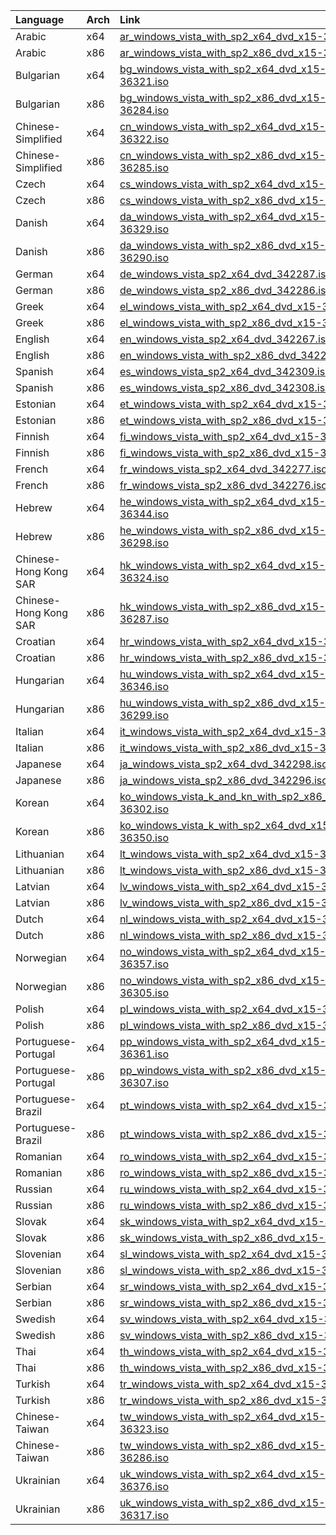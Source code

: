 <table><thead><tr><th style="text-align:left">Language</th><th style="text-align:left">Arch</th><th style="text-align:left">Link</th></tr></thead><tbody><tr><td style="text-align:left">Arabic</td><td style="text-align:left">x64</td><td style="text-align:left"><a href="https://drive.massgrave.dev/ar_windows_vista_with_sp2_x64_dvd_x15-36318.iso" target="_blank" rel="noopener noreferrer">ar_windows_vista_with_sp2_x64_dvd_x15-36318.iso</a></td></tr><tr><td style="text-align:left">Arabic</td><td style="text-align:left">x86</td><td style="text-align:left"><a href="https://drive.massgrave.dev/ar_windows_vista_with_sp2_x86_dvd_x15-36282.iso" target="_blank" rel="noopener noreferrer">ar_windows_vista_with_sp2_x86_dvd_x15-36282.iso</a></td></tr><tr><td style="text-align:left">Bulgarian</td><td style="text-align:left">x64</td><td style="text-align:left"><a href="https://drive.massgrave.dev/bg_windows_vista_with_sp2_x64_dvd_x15-36321.iso" target="_blank" rel="noopener noreferrer">bg_windows_vista_with_sp2_x64_dvd_x15-36321.iso</a></td></tr><tr><td style="text-align:left">Bulgarian</td><td style="text-align:left">x86</td><td style="text-align:left"><a href="https://drive.massgrave.dev/bg_windows_vista_with_sp2_x86_dvd_x15-36284.iso" target="_blank" rel="noopener noreferrer">bg_windows_vista_with_sp2_x86_dvd_x15-36284.iso</a></td></tr><tr><td style="text-align:left">Chinese-Simplified</td><td style="text-align:left">x64</td><td style="text-align:left"><a href="https://drive.massgrave.dev/cn_windows_vista_with_sp2_x64_dvd_x15-36322.iso" target="_blank" rel="noopener noreferrer">cn_windows_vista_with_sp2_x64_dvd_x15-36322.iso</a></td></tr><tr><td style="text-align:left">Chinese-Simplified</td><td style="text-align:left">x86</td><td style="text-align:left"><a href="https://drive.massgrave.dev/cn_windows_vista_with_sp2_x86_dvd_x15-36285.iso" target="_blank" rel="noopener noreferrer">cn_windows_vista_with_sp2_x86_dvd_x15-36285.iso</a></td></tr><tr><td style="text-align:left">Czech</td><td style="text-align:left">x64</td><td style="text-align:left"><a href="https://drive.massgrave.dev/cs_windows_vista_with_sp2_x64_dvd_x15-36327.iso" target="_blank" rel="noopener noreferrer">cs_windows_vista_with_sp2_x64_dvd_x15-36327.iso</a></td></tr><tr><td style="text-align:left">Czech</td><td style="text-align:left">x86</td><td style="text-align:left"><a href="https://drive.massgrave.dev/cs_windows_vista_with_sp2_x86_dvd_x15-36289.iso" target="_blank" rel="noopener noreferrer">cs_windows_vista_with_sp2_x86_dvd_x15-36289.iso</a></td></tr><tr><td style="text-align:left">Danish</td><td style="text-align:left">x64</td><td style="text-align:left"><a href="https://drive.massgrave.dev/da_windows_vista_with_sp2_x64_dvd_x15-36329.iso" target="_blank" rel="noopener noreferrer">da_windows_vista_with_sp2_x64_dvd_x15-36329.iso</a></td></tr><tr><td style="text-align:left">Danish</td><td style="text-align:left">x86</td><td style="text-align:left"><a href="https://drive.massgrave.dev/da_windows_vista_with_sp2_x86_dvd_x15-36290.iso" target="_blank" rel="noopener noreferrer">da_windows_vista_with_sp2_x86_dvd_x15-36290.iso</a></td></tr><tr><td style="text-align:left">German</td><td style="text-align:left">x64</td><td style="text-align:left"><a href="https://drive.massgrave.dev/de_windows_vista_sp2_x64_dvd_342287.iso" target="_blank" rel="noopener noreferrer">de_windows_vista_sp2_x64_dvd_342287.iso</a></td></tr><tr><td style="text-align:left">German</td><td style="text-align:left">x86</td><td style="text-align:left"><a href="https://drive.massgrave.dev/de_windows_vista_sp2_x86_dvd_342286.iso" target="_blank" rel="noopener noreferrer">de_windows_vista_sp2_x86_dvd_342286.iso</a></td></tr><tr><td style="text-align:left">Greek</td><td style="text-align:left">x64</td><td style="text-align:left"><a href="https://drive.massgrave.dev/el_windows_vista_with_sp2_x64_dvd_x15-36343.iso" target="_blank" rel="noopener noreferrer">el_windows_vista_with_sp2_x64_dvd_x15-36343.iso</a></td></tr><tr><td style="text-align:left">Greek</td><td style="text-align:left">x86</td><td style="text-align:left"><a href="https://drive.massgrave.dev/el_windows_vista_with_sp2_x86_dvd_x15-36297.iso" target="_blank" rel="noopener noreferrer">el_windows_vista_with_sp2_x86_dvd_x15-36297.iso</a></td></tr><tr><td style="text-align:left">English</td><td style="text-align:left">x64</td><td style="text-align:left"><a href="https://drive.massgrave.dev/en_windows_vista_sp2_x64_dvd_342267.iso" target="_blank" rel="noopener noreferrer">en_windows_vista_sp2_x64_dvd_342267.iso</a></td></tr><tr><td style="text-align:left">English</td><td style="text-align:left">x86</td><td style="text-align:left"><a href="https://drive.massgrave.dev/en_windows_vista_with_sp2_x86_dvd_342266.iso" target="_blank" rel="noopener noreferrer">en_windows_vista_with_sp2_x86_dvd_342266.iso</a></td></tr><tr><td style="text-align:left">Spanish</td><td style="text-align:left">x64</td><td style="text-align:left"><a href="https://drive.massgrave.dev/es_windows_vista_sp2_x64_dvd_342309.iso" target="_blank" rel="noopener noreferrer">es_windows_vista_sp2_x64_dvd_342309.iso</a></td></tr><tr><td style="text-align:left">Spanish</td><td style="text-align:left">x86</td><td style="text-align:left"><a href="https://drive.massgrave.dev/es_windows_vista_sp2_x86_dvd_342308.iso" target="_blank" rel="noopener noreferrer">es_windows_vista_sp2_x86_dvd_342308.iso</a></td></tr><tr><td style="text-align:left">Estonian</td><td style="text-align:left">x64</td><td style="text-align:left"><a href="https://drive.massgrave.dev/et_windows_vista_with_sp2_x64_dvd_x15-36335.iso" target="_blank" rel="noopener noreferrer">et_windows_vista_with_sp2_x64_dvd_x15-36335.iso</a></td></tr><tr><td style="text-align:left">Estonian</td><td style="text-align:left">x86</td><td style="text-align:left"><a href="https://drive.massgrave.dev/et_windows_vista_with_sp2_x86_dvd_x15-36293.iso" target="_blank" rel="noopener noreferrer">et_windows_vista_with_sp2_x86_dvd_x15-36293.iso</a></td></tr><tr><td style="text-align:left">Finnish</td><td style="text-align:left">x64</td><td style="text-align:left"><a href="https://drive.massgrave.dev/fi_windows_vista_with_sp2_x64_dvd_x15-36337.iso" target="_blank" rel="noopener noreferrer">fi_windows_vista_with_sp2_x64_dvd_x15-36337.iso</a></td></tr><tr><td style="text-align:left">Finnish</td><td style="text-align:left">x86</td><td style="text-align:left"><a href="https://drive.massgrave.dev/fi_windows_vista_with_sp2_x86_dvd_x15-36294.iso" target="_blank" rel="noopener noreferrer">fi_windows_vista_with_sp2_x86_dvd_x15-36294.iso</a></td></tr><tr><td style="text-align:left">French</td><td style="text-align:left">x64</td><td style="text-align:left"><a href="https://drive.massgrave.dev/fr_windows_vista_sp2_x64_dvd_342277.iso" target="_blank" rel="noopener noreferrer">fr_windows_vista_sp2_x64_dvd_342277.iso</a></td></tr><tr><td style="text-align:left">French</td><td style="text-align:left">x86</td><td style="text-align:left"><a href="https://drive.massgrave.dev/fr_windows_vista_sp2_x86_dvd_342276.iso" target="_blank" rel="noopener noreferrer">fr_windows_vista_sp2_x86_dvd_342276.iso</a></td></tr><tr><td style="text-align:left">Hebrew</td><td style="text-align:left">x64</td><td style="text-align:left"><a href="https://drive.massgrave.dev/he_windows_vista_with_sp2_x64_dvd_x15-36344.iso" target="_blank" rel="noopener noreferrer">he_windows_vista_with_sp2_x64_dvd_x15-36344.iso</a></td></tr><tr><td style="text-align:left">Hebrew</td><td style="text-align:left">x86</td><td style="text-align:left"><a href="https://drive.massgrave.dev/he_windows_vista_with_sp2_x86_dvd_x15-36298.iso" target="_blank" rel="noopener noreferrer">he_windows_vista_with_sp2_x86_dvd_x15-36298.iso</a></td></tr><tr><td style="text-align:left">Chinese-Hong Kong SAR</td><td style="text-align:left">x64</td><td style="text-align:left"><a href="https://drive.massgrave.dev/hk_windows_vista_with_sp2_x64_dvd_x15-36324.iso" target="_blank" rel="noopener noreferrer">hk_windows_vista_with_sp2_x64_dvd_x15-36324.iso</a></td></tr><tr><td style="text-align:left">Chinese-Hong Kong SAR</td><td style="text-align:left">x86</td><td style="text-align:left"><a href="https://drive.massgrave.dev/hk_windows_vista_with_sp2_x86_dvd_x15-36287.iso" target="_blank" rel="noopener noreferrer">hk_windows_vista_with_sp2_x86_dvd_x15-36287.iso</a></td></tr><tr><td style="text-align:left">Croatian</td><td style="text-align:left">x64</td><td style="text-align:left"><a href="https://drive.massgrave.dev/hr_windows_vista_with_sp2_x64_dvd_x15-36325.iso" target="_blank" rel="noopener noreferrer">hr_windows_vista_with_sp2_x64_dvd_x15-36325.iso</a></td></tr><tr><td style="text-align:left">Croatian</td><td style="text-align:left">x86</td><td style="text-align:left"><a href="https://drive.massgrave.dev/hr_windows_vista_with_sp2_x86_dvd_x15-36288.iso" target="_blank" rel="noopener noreferrer">hr_windows_vista_with_sp2_x86_dvd_x15-36288.iso</a></td></tr><tr><td style="text-align:left">Hungarian</td><td style="text-align:left">x64</td><td style="text-align:left"><a href="https://drive.massgrave.dev/hu_windows_vista_with_sp2_x64_dvd_x15-36346.iso" target="_blank" rel="noopener noreferrer">hu_windows_vista_with_sp2_x64_dvd_x15-36346.iso</a></td></tr><tr><td style="text-align:left">Hungarian</td><td style="text-align:left">x86</td><td style="text-align:left"><a href="https://drive.massgrave.dev/hu_windows_vista_with_sp2_x86_dvd_x15-36299.iso" target="_blank" rel="noopener noreferrer">hu_windows_vista_with_sp2_x86_dvd_x15-36299.iso</a></td></tr><tr><td style="text-align:left">Italian</td><td style="text-align:left">x64</td><td style="text-align:left"><a href="https://drive.massgrave.dev/it_windows_vista_with_sp2_x64_dvd_x15-36348.iso" target="_blank" rel="noopener noreferrer">it_windows_vista_with_sp2_x64_dvd_x15-36348.iso</a></td></tr><tr><td style="text-align:left">Italian</td><td style="text-align:left">x86</td><td style="text-align:left"><a href="https://drive.massgrave.dev/it_windows_vista_with_sp2_x86_dvd_x15-36300.iso" target="_blank" rel="noopener noreferrer">it_windows_vista_with_sp2_x86_dvd_x15-36300.iso</a></td></tr><tr><td style="text-align:left">Japanese</td><td style="text-align:left">x64</td><td style="text-align:left"><a href="https://drive.massgrave.dev/ja_windows_vista_sp2_x64_dvd_342298.iso" target="_blank" rel="noopener noreferrer">ja_windows_vista_sp2_x64_dvd_342298.iso</a></td></tr><tr><td style="text-align:left">Japanese</td><td style="text-align:left">x86</td><td style="text-align:left"><a href="https://drive.massgrave.dev/ja_windows_vista_sp2_x86_dvd_342296.iso" target="_blank" rel="noopener noreferrer">ja_windows_vista_sp2_x86_dvd_342296.iso</a></td></tr><tr><td style="text-align:left">Korean</td><td style="text-align:left">x64</td><td style="text-align:left"><a href="https://drive.massgrave.dev/ko_windows_vista_k_and_kn_with_sp2_x86_dvd_x15-36302.iso" target="_blank" rel="noopener noreferrer">ko_windows_vista_k_and_kn_with_sp2_x86_dvd_x15-36302.iso</a></td></tr><tr><td style="text-align:left">Korean</td><td style="text-align:left">x86</td><td style="text-align:left"><a href="https://drive.massgrave.dev/ko_windows_vista_k_with_sp2_x64_dvd_x15-36350.iso" target="_blank" rel="noopener noreferrer">ko_windows_vista_k_with_sp2_x64_dvd_x15-36350.iso</a></td></tr><tr><td style="text-align:left">Lithuanian</td><td style="text-align:left">x64</td><td style="text-align:left"><a href="https://drive.massgrave.dev/lt_windows_vista_with_sp2_x64_dvd_x15-36355.iso" target="_blank" rel="noopener noreferrer">lt_windows_vista_with_sp2_x64_dvd_x15-36355.iso</a></td></tr><tr><td style="text-align:left">Lithuanian</td><td style="text-align:left">x86</td><td style="text-align:left"><a href="https://drive.massgrave.dev/lt_windows_vista_with_sp2_x86_dvd_x15-36304.iso" target="_blank" rel="noopener noreferrer">lt_windows_vista_with_sp2_x86_dvd_x15-36304.iso</a></td></tr><tr><td style="text-align:left">Latvian</td><td style="text-align:left">x64</td><td style="text-align:left"><a href="https://drive.massgrave.dev/lv_windows_vista_with_sp2_x64_dvd_x15-36353.iso" target="_blank" rel="noopener noreferrer">lv_windows_vista_with_sp2_x64_dvd_x15-36353.iso</a></td></tr><tr><td style="text-align:left">Latvian</td><td style="text-align:left">x86</td><td style="text-align:left"><a href="https://drive.massgrave.dev/lv_windows_vista_with_sp2_x86_dvd_x15-36303.iso" target="_blank" rel="noopener noreferrer">lv_windows_vista_with_sp2_x86_dvd_x15-36303.iso</a></td></tr><tr><td style="text-align:left">Dutch</td><td style="text-align:left">x64</td><td style="text-align:left"><a href="https://drive.massgrave.dev/nl_windows_vista_with_sp2_x64_dvd_x15-36331.iso" target="_blank" rel="noopener noreferrer">nl_windows_vista_with_sp2_x64_dvd_x15-36331.iso</a></td></tr><tr><td style="text-align:left">Dutch</td><td style="text-align:left">x86</td><td style="text-align:left"><a href="https://drive.massgrave.dev/nl_windows_vista_with_sp2_x86_dvd_x15-36291.iso" target="_blank" rel="noopener noreferrer">nl_windows_vista_with_sp2_x86_dvd_x15-36291.iso</a></td></tr><tr><td style="text-align:left">Norwegian</td><td style="text-align:left">x64</td><td style="text-align:left"><a href="https://drive.massgrave.dev/no_windows_vista_with_sp2_x64_dvd_x15-36357.iso" target="_blank" rel="noopener noreferrer">no_windows_vista_with_sp2_x64_dvd_x15-36357.iso</a></td></tr><tr><td style="text-align:left">Norwegian</td><td style="text-align:left">x86</td><td style="text-align:left"><a href="https://drive.massgrave.dev/no_windows_vista_with_sp2_x86_dvd_x15-36305.iso" target="_blank" rel="noopener noreferrer">no_windows_vista_with_sp2_x86_dvd_x15-36305.iso</a></td></tr><tr><td style="text-align:left">Polish</td><td style="text-align:left">x64</td><td style="text-align:left"><a href="https://drive.massgrave.dev/pl_windows_vista_with_sp2_x64_dvd_x15-36359.iso" target="_blank" rel="noopener noreferrer">pl_windows_vista_with_sp2_x64_dvd_x15-36359.iso</a></td></tr><tr><td style="text-align:left">Polish</td><td style="text-align:left">x86</td><td style="text-align:left"><a href="https://drive.massgrave.dev/pl_windows_vista_with_sp2_x86_dvd_x15-36306.iso" target="_blank" rel="noopener noreferrer">pl_windows_vista_with_sp2_x86_dvd_x15-36306.iso</a></td></tr><tr><td style="text-align:left">Portuguese-Portugal</td><td style="text-align:left">x64</td><td style="text-align:left"><a href="https://drive.massgrave.dev/pp_windows_vista_with_sp2_x64_dvd_x15-36361.iso" target="_blank" rel="noopener noreferrer">pp_windows_vista_with_sp2_x64_dvd_x15-36361.iso</a></td></tr><tr><td style="text-align:left">Portuguese-Portugal</td><td style="text-align:left">x86</td><td style="text-align:left"><a href="https://drive.massgrave.dev/pp_windows_vista_with_sp2_x86_dvd_x15-36307.iso" target="_blank" rel="noopener noreferrer">pp_windows_vista_with_sp2_x86_dvd_x15-36307.iso</a></td></tr><tr><td style="text-align:left">Portuguese-Brazil</td><td style="text-align:left">x64</td><td style="text-align:left"><a href="https://drive.massgrave.dev/pt_windows_vista_with_sp2_x64_dvd_x15-36319.iso" target="_blank" rel="noopener noreferrer">pt_windows_vista_with_sp2_x64_dvd_x15-36319.iso</a></td></tr><tr><td style="text-align:left">Portuguese-Brazil</td><td style="text-align:left">x86</td><td style="text-align:left"><a href="https://drive.massgrave.dev/pt_windows_vista_with_sp2_x86_dvd_x15-36283.iso" target="_blank" rel="noopener noreferrer">pt_windows_vista_with_sp2_x86_dvd_x15-36283.iso</a></td></tr><tr><td style="text-align:left">Romanian</td><td style="text-align:left">x64</td><td style="text-align:left"><a href="https://drive.massgrave.dev/ro_windows_vista_with_sp2_x64_dvd_x15-36363.iso" target="_blank" rel="noopener noreferrer">ro_windows_vista_with_sp2_x64_dvd_x15-36363.iso</a></td></tr><tr><td style="text-align:left">Romanian</td><td style="text-align:left">x86</td><td style="text-align:left"><a href="https://drive.massgrave.dev/ro_windows_vista_with_sp2_x86_dvd_x15-36308.iso" target="_blank" rel="noopener noreferrer">ro_windows_vista_with_sp2_x86_dvd_x15-36308.iso</a></td></tr><tr><td style="text-align:left">Russian</td><td style="text-align:left">x64</td><td style="text-align:left"><a href="https://drive.massgrave.dev/ru_windows_vista_with_sp2_x64_dvd_x15-36364.iso" target="_blank" rel="noopener noreferrer">ru_windows_vista_with_sp2_x64_dvd_x15-36364.iso</a></td></tr><tr><td style="text-align:left">Russian</td><td style="text-align:left">x86</td><td style="text-align:left"><a href="https://drive.massgrave.dev/ru_windows_vista_with_sp2_x86_dvd_x15-36309.iso" target="_blank" rel="noopener noreferrer">ru_windows_vista_with_sp2_x86_dvd_x15-36309.iso</a></td></tr><tr><td style="text-align:left">Slovak</td><td style="text-align:left">x64</td><td style="text-align:left"><a href="https://drive.massgrave.dev/sk_windows_vista_with_sp2_x64_dvd_x15-36367.iso" target="_blank" rel="noopener noreferrer">sk_windows_vista_with_sp2_x64_dvd_x15-36367.iso</a></td></tr><tr><td style="text-align:left">Slovak</td><td style="text-align:left">x86</td><td style="text-align:left"><a href="https://drive.massgrave.dev/sk_windows_vista_with_sp2_x86_dvd_x15-36311.iso" target="_blank" rel="noopener noreferrer">sk_windows_vista_with_sp2_x86_dvd_x15-36311.iso</a></td></tr><tr><td style="text-align:left">Slovenian</td><td style="text-align:left">x64</td><td style="text-align:left"><a href="https://drive.massgrave.dev/sl_windows_vista_with_sp2_x64_dvd_x15-36369.iso" target="_blank" rel="noopener noreferrer">sl_windows_vista_with_sp2_x64_dvd_x15-36369.iso</a></td></tr><tr><td style="text-align:left">Slovenian</td><td style="text-align:left">x86</td><td style="text-align:left"><a href="https://drive.massgrave.dev/sl_windows_vista_with_sp2_x86_dvd_x15-36312.iso" target="_blank" rel="noopener noreferrer">sl_windows_vista_with_sp2_x86_dvd_x15-36312.iso</a></td></tr><tr><td style="text-align:left">Serbian</td><td style="text-align:left">x64</td><td style="text-align:left"><a href="https://drive.massgrave.dev/sr_windows_vista_with_sp2_x64_dvd_x15-36365.iso" target="_blank" rel="noopener noreferrer">sr_windows_vista_with_sp2_x64_dvd_x15-36365.iso</a></td></tr><tr><td style="text-align:left">Serbian</td><td style="text-align:left">x86</td><td style="text-align:left"><a href="https://drive.massgrave.dev/sr_windows_vista_with_sp2_x86_dvd_x15-36310.iso" target="_blank" rel="noopener noreferrer">sr_windows_vista_with_sp2_x86_dvd_x15-36310.iso</a></td></tr><tr><td style="text-align:left">Swedish</td><td style="text-align:left">x64</td><td style="text-align:left"><a href="https://drive.massgrave.dev/sv_windows_vista_with_sp2_x64_dvd_x15-36373.iso" target="_blank" rel="noopener noreferrer">sv_windows_vista_with_sp2_x64_dvd_x15-36373.iso</a></td></tr><tr><td style="text-align:left">Swedish</td><td style="text-align:left">x86</td><td style="text-align:left"><a href="https://drive.massgrave.dev/sv_windows_vista_with_sp2_x86_dvd_x15-36314.iso" target="_blank" rel="noopener noreferrer">sv_windows_vista_with_sp2_x86_dvd_x15-36314.iso</a></td></tr><tr><td style="text-align:left">Thai</td><td style="text-align:left">x64</td><td style="text-align:left"><a href="https://drive.massgrave.dev/th_windows_vista_with_sp2_x64_dvd_x15-36374.iso" target="_blank" rel="noopener noreferrer">th_windows_vista_with_sp2_x64_dvd_x15-36374.iso</a></td></tr><tr><td style="text-align:left">Thai</td><td style="text-align:left">x86</td><td style="text-align:left"><a href="https://drive.massgrave.dev/th_windows_vista_with_sp2_x86_dvd_x15-36315.iso" target="_blank" rel="noopener noreferrer">th_windows_vista_with_sp2_x86_dvd_x15-36315.iso</a></td></tr><tr><td style="text-align:left">Turkish</td><td style="text-align:left">x64</td><td style="text-align:left"><a href="https://drive.massgrave.dev/tr_windows_vista_with_sp2_x64_dvd_x15-36375.iso" target="_blank" rel="noopener noreferrer">tr_windows_vista_with_sp2_x64_dvd_x15-36375.iso</a></td></tr><tr><td style="text-align:left">Turkish</td><td style="text-align:left">x86</td><td style="text-align:left"><a href="https://drive.massgrave.dev/tr_windows_vista_with_sp2_x86_dvd_x15-36316.iso" target="_blank" rel="noopener noreferrer">tr_windows_vista_with_sp2_x86_dvd_x15-36316.iso</a></td></tr><tr><td style="text-align:left">Chinese-Taiwan</td><td style="text-align:left">x64</td><td style="text-align:left"><a href="https://drive.massgrave.dev/tw_windows_vista_with_sp2_x64_dvd_x15-36323.iso" target="_blank" rel="noopener noreferrer">tw_windows_vista_with_sp2_x64_dvd_x15-36323.iso</a></td></tr><tr><td style="text-align:left">Chinese-Taiwan</td><td style="text-align:left">x86</td><td style="text-align:left"><a href="https://drive.massgrave.dev/tw_windows_vista_with_sp2_x86_dvd_x15-36286.iso" target="_blank" rel="noopener noreferrer">tw_windows_vista_with_sp2_x86_dvd_x15-36286.iso</a></td></tr><tr><td style="text-align:left">Ukrainian</td><td style="text-align:left">x64</td><td style="text-align:left"><a href="https://drive.massgrave.dev/uk_windows_vista_with_sp2_x64_dvd_x15-36376.iso" target="_blank" rel="noopener noreferrer">uk_windows_vista_with_sp2_x64_dvd_x15-36376.iso</a></td></tr><tr><td style="text-align:left">Ukrainian</td><td style="text-align:left">x86</td><td style="text-align:left"><a href="https://drive.massgrave.dev/uk_windows_vista_with_sp2_x86_dvd_x15-36317.iso" target="_blank" rel="noopener noreferrer">uk_windows_vista_with_sp2_x86_dvd_x15-36317.iso</a></td></tr></tbody></table>